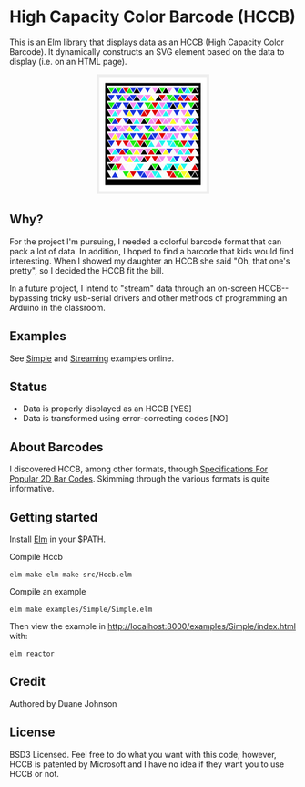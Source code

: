 # High Capacity Color Barcode (HCCB)

This is an Elm library that displays data as an HCCB (High Capacity Color Barcode). It dynamically constructs an SVG element based on the data to display (i.e. on an HTML page).

<div align="center"><img src="https://github.com/canadaduane/elm-hccb/raw/master/docs/hccb-sample.png" width="198" height="210"></div>

## Why?

For the project I'm pursuing, I needed a colorful barcode format that can pack a lot of data. In addition, I hoped to find a barcode that kids would find interesting. When I showed my daughter an HCCB she said "Oh, that one's pretty", so I decided the HCCB fit the bill.

In a future project, I intend to "stream" data through an on-screen HCCB--bypassing tricky usb-serial drivers and other methods of programming an Arduino in the classroom.

## Examples

See [Simple](https://canadaduane.github.io/elm-hccb/examples/Simple/index.html) and [Streaming](https://canadaduane.github.io/elm-hccb/examples/streaming/index.html) examples online.

## Status

- Data is properly displayed as an HCCB [YES]
- Data is transformed using error-correcting codes [NO]

## About Barcodes

I discovered HCCB, among other formats, through [Specifications For Popular 2D Bar Codes](http://www.adams1.com/stack.html). Skimming through the various formats is quite informative.

## Getting started

Install [Elm](https://github.com/elm/compiler/blob/master/installers/linux/README.md) in your $PATH.

Compile Hccb

    elm make elm make src/Hccb.elm

Compile an example

    elm make examples/Simple/Simple.elm

Then view the example in <http://localhost:8000/examples/Simple/index.html> with:

    elm reactor

## Credit

Authored by Duane Johnson

## License

BSD3 Licensed. Feel free to do what you want with this code; however, HCCB is patented by Microsoft and I have no idea if they want you to use HCCB or not.
